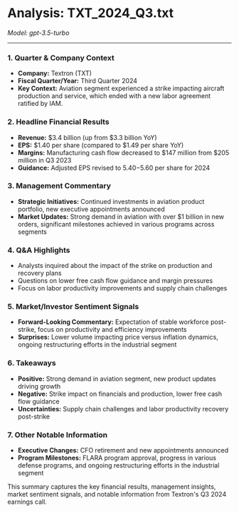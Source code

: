 # Analysis: TXT_2024_Q3.txt

*Model: gpt-3.5-turbo*

---

### 1. Quarter & Company Context
- **Company:** Textron (TXT)
- **Fiscal Quarter/Year:** Third Quarter 2024
- **Key Context:** Aviation segment experienced a strike impacting aircraft production and service, which ended with a new labor agreement ratified by IAM.

### 2. Headline Financial Results
- **Revenue:** $3.4 billion (up from $3.3 billion YoY)
- **EPS:** $1.40 per share (compared to $1.49 per share YoY)
- **Margins:** Manufacturing cash flow decreased to $147 million from $205 million in Q3 2023
- **Guidance:** Adjusted EPS revised to $5.40-$5.60 per share for 2024

### 3. Management Commentary
- **Strategic Initiatives:** Continued investments in aviation product portfolio, new executive appointments announced
- **Market Updates:** Strong demand in aviation with over $1 billion in new orders, significant milestones achieved in various programs across segments

### 4. Q&A Highlights
- Analysts inquired about the impact of the strike on production and recovery plans
- Questions on lower free cash flow guidance and margin pressures
- Focus on labor productivity improvements and supply chain challenges

### 5. Market/Investor Sentiment Signals
- **Forward-Looking Commentary:** Expectation of stable workforce post-strike, focus on productivity and efficiency improvements
- **Surprises:** Lower volume impacting price versus inflation dynamics, ongoing restructuring efforts in the industrial segment

### 6. Takeaways
- **Positive:** Strong demand in aviation segment, new product updates driving growth
- **Negative:** Strike impact on financials and production, lower free cash flow guidance
- **Uncertainties:** Supply chain challenges and labor productivity recovery post-strike

### 7. Other Notable Information
- **Executive Changes:** CFO retirement and new appointments announced
- **Program Milestones:** FLARA program approval, progress in various defense programs, and ongoing restructuring efforts in the industrial segment

This summary captures the key financial results, management insights, market sentiment signals, and notable information from Textron's Q3 2024 earnings call.